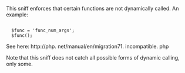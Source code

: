 This sniff enforces that certain functions are not
dynamically called.
An example:

<code>
  $func = 'func_num_args';
  $func();
</code>

See here: http://php. net/manual/en/migration71. incompatible. php

Note that this sniff does not catch all possible forms of dynamic
calling, only some.